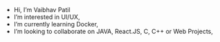 -  Hi, I’m Vaibhav Patil
-  I’m interested in UI/UX,
-  I’m currently learning Docker,
-  I’m looking to collaborate on JAVA, React.JS, C, C++ or Web Projects,


<!---
-  You can reach me on [Twitter](https://twitter.com/vaibhavpatil_27),
vaibhavpatil27/vaibhavpatil27 is a ✨ special ✨ repository because its `README.md` (this file) appears on your GitHub profile.
You can click the Preview link to take a look at your changes.
--->
